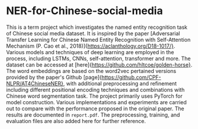 # NER-for-Chinese-social-media

This is a term project which investigates the named entity recognition task of Chinese social media dataset. It is inspired by the paper [Adversarial Transfer Learning for Chinese Named Entity Recognition with Self-Attention Mechanism (P. Cao et al., 2018)]{https://aclanthology.org/D18-1017/}. Various models and techniques of deep learning are employed in the process, including LSTMs, CNNs, self-attention, transformer and more. The dataset can be accessed at [here]{https://github.com/hltcoe/golden-horse}. The word embeddings are based on the word2vec pertained versions provided by the paper's Github [page]{https://github.com/CPF-NLPR/AT4ChineseNER}, with additional preprocessing and refinement including different positional encoding techniques and combinations with Chinese word segmentation task. The project primarily uses PyTorch for model construction. Various implementations and experiments are carried out to compare with the performance proposed in the original paper. The results are documented in `report.pdf`. The preprocessing, training, and evaluation files are also added here for further reference.
